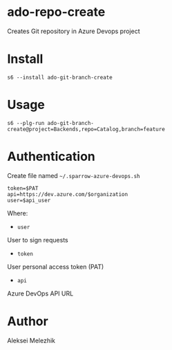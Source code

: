 # ado-repo-create

Creates Git repository in Azure Devops project

# Install

    s6 --install ado-git-branch-create

# Usage

    s6 --plg-run ado-git-branch-create@project=Backends,repo=Catalog,branch=feature

# Authentication

Create file named `~/.sparrow-azure-devops.sh`

```
token=$PAT
api=https://dev.azure.com/$organization
user=$api_user
```

Where:

* `user`

User to sign requests

* `token`

User personal access token (PAT)

* `api`

Azure DevOps API URL


# Author

Aleksei Melezhik


